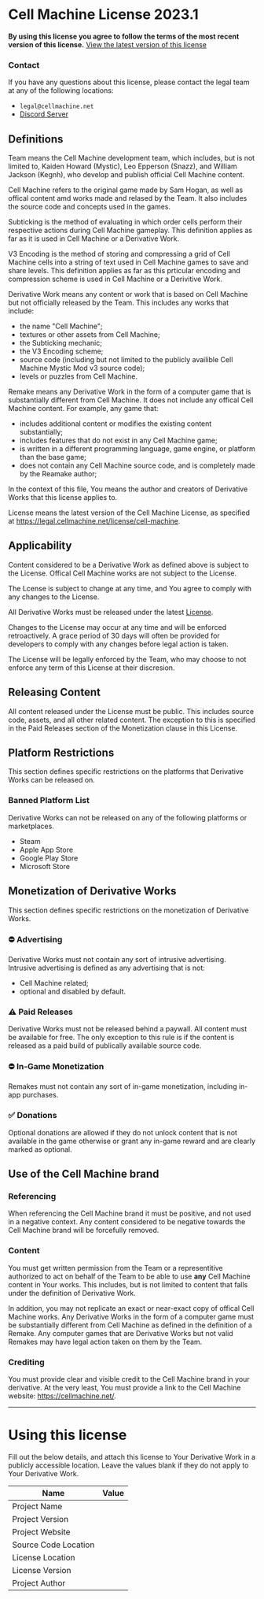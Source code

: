 # Cell Machine License 2023.1

**By using this license you agree to follow the terms of the most recent version of this license.**
[View the latest version of this license](https://legal.cellmachine.net/license/cell-machine)

### Contact
If you have any questions about this license, please contact the legal team at any of the following locations:
 - `legal@cellmachine.net`
 - [Discord Server](https://discord.gg/cell-machine-791818283867045941)

## Definitions

Team means the Cell Machine development team, which includes, but is not limited to, Kaiden Howard (Mystic), Leo Epperson (Snazz), and William Jackson (Kegnh), who develop and publish official Cell Machine content.

Cell Machine refers to the original game made by Sam Hogan, as well as offical content amd works made and relased by the Team. It also includes the source code and concepts used in the games.

Subticking is the method of evaluating in which order cells perform their respective actions during Cell Machine gameplay. This definition applies as far as it is used in Cell Machine or a Derivative Work.

V3 Encoding is the method of storing and compressing a grid of Cell Machine cells into a string of text used in Cell Machine games to save and share levels. This definition applies as far as this prticular encoding and compression scheme is used in Cell Machine or a Derivitive Work.

Derivative Work means any content or work that is based on Cell Machine but not officially released by the Team. This includes any works that include:
 - the name "Cell Machine";
 - textures or other assets from Cell Machine;
 - the Subticking mechanic;
 - the V3 Encoding scheme;
 - source code (including but not limited to the publicly availible Cell Machine Mystic Mod v3 source code);
 - levels or puzzles from Cell Machine.

Remake means any Derivative Work in the form of a computer game that is substantially different from Cell Machine. It does not include any offical Cell Machine content. For example, any game that:
 - includes additional content or modifies the existing content substantially;
 - includes features that do not exist in any Cell Machine game;
 - is written in a different programming language, game engine, or platform than the base game;
 - does not contain any Cell Machine source code, and is completely made by the Reamake author;

In the context of this file, You means the author and creators of Derivative Works that this license applies to.

License means the latest version of the Cell Machine License, as specified at 
https://legal.cellmachine.net/license/cell-machine.

## Applicability

Content considered to be a Derivative Work as defined above is subject to the License. Offical Cell Machine works are not subject to the License.

The Lcense is subject to change at any time, and You agree to comply with any changes to the License.

All Derivative Works must be released under the latest [License](https://legal.cellmachine.net/license/cell-machine).

Changes to the License may occur at any time and will be enforced retroactively.
A grace period of 30 days will often be provided for developers to comply with any changes before legal action is taken.

The License will be legally enforced by the Team, who may choose to not enforce any term of this License at their discresion.

## Releasing Content
All content released under the License must be public. This includes source code, assets, and all other related content. The exception to this is specified in the Paid Releases section of the Monetization clause in this License.

## Platform Restrictions
This section defines specific restrictions on the platforms that Derivative Works can be released on.

### Banned Platform List
Derivative Works can not be released on any of the following platforms or marketplaces.
 - Steam
 - Apple App Store
 - Google Play Store
 - Microsoft Store

## Monetization of Derivative Works
This section defines specific restrictions on the monetization of Derivative Works.

### ⛔ Advertising
Derivative Works must not contain any sort of intrusive advertising.
Intrusive advertising is defined as any advertising that is not:
 - Cell Machine related;
 - optional and disabled by default.

### ⚠️ Paid Releases
Derivative Works must not be released behind a paywall. All content must be available for free.
The only exception to this rule is if the content is released as a paid build of publically available source code.

### ⛔ In-Game Monetization
Remakes must not contain any sort of in-game monetization, including in-app purchases.

### ✅ Donations 
Optional donations are allowed if they do not unlock content that is not available in the game otherwise or grant any in-game reward and are clearly marked as optional.

## Use of the Cell Machine brand

### Referencing
When referencing the Cell Machine brand it must be positive, and not used in a negative context. Any content considered to be negative towards the Cell Machine brand will be forcefully removed.  

### Content
You must get written permission from the Team or a representitive authorized to act on behalf of the Team to be able to use **any** Cell Machine content in Your works. This includes, but is not limited to content that falls under the definition of Derivative Work.

In addition, you may not replicate an exact or near-exact copy of offical Cell Machine works. Any Derivative Works in the form of a computer game must be substantially different from Cell Machine as defined in the definition of a Remake. Any computer games that are Derivative Works but not valid Remakes may have legal action taken on them by the Team.

### Crediting
You must provide clear and visible credit to the Cell Machine brand in your derivative. At the very least, You must provide a link to the Cell Machine website: https://cellmachine.net/.

---

# Using this license
Fill out the below details, and attach this license to Your Derivative Work in a publicly accessible location. Leave the values blank if they do not apply to Your Derivative Work.

| Name                 | Value      |
| -------------------- | ---------- |
| Project Name         |            |
| Project Version      |            |
| Project Website      |            |
| Source Code Location |            |
| License Location     |            |
| License Version      |            |
| Project Author       |            |
